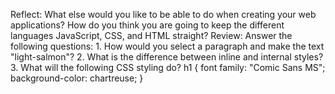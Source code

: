 Reflect: What else would you like to be able to do when creating your web
applications? How do you think you are going to keep the different languages
JavaScript, CSS, and HTML straight?
Review: Answer the following questions: 1. How would you select a paragraph
 and make the text "light-salmon"? 2. What is the difference between inline and
  internal styles? 3. What will the following CSS styling do?
  h1 {
    font family: "Comic Sans MS";
    background-color: chartreuse;
  }
